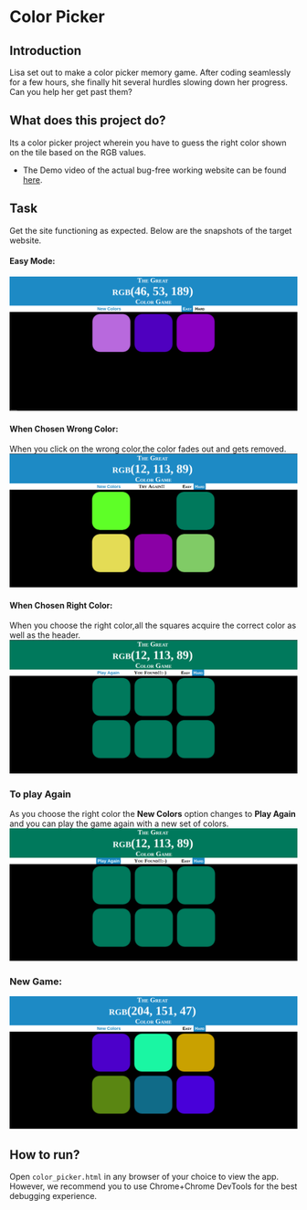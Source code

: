 # Color Picker

## Introduction
Lisa set out to make a color picker memory game. After coding seamlessly for a few hours, she finally hit several hurdles slowing down her progress. Can you help her get past them?

## What does this project do?
Its a color picker project wherein you have to guess the right color shown on the tile based on the RGB values.

- The Demo video of the actual bug-free working website can be found [here](https://www.youtube.com/watch?v=oOTQyiusmGg).

## Task

Get the site functioning as expected. Below are the snapshots of the target website.

#### Easy Mode:
![Easy Mode](images/Easy_mode.png)

####  When Chosen Wrong Color:
When you click on the wrong color,the color fades out and gets removed.
![Chosen Wrong Color](images/Wrong_choice.png)

#### When Chosen Right Color:
When you choose the right color,all the squares acquire the correct color as well as the header.
![Chosen Correct](images/correct_choice.png)

### To play Again
As you choose the right color the <strong>New Colors</strong> option changes to <strong>Play Again</strong> and you can play the game again with a new set of colors.
![New Game](images/Hovering.png)

### New Game:
![new game](images/Screenshot%20from%202019-02-02%2009-22-15.png)

## How to run? 
Open `color_picker.html` in any browser of your choice to view the app. However, we recommend you to use Chrome+Chrome DevTools for the best debugging experience. 


